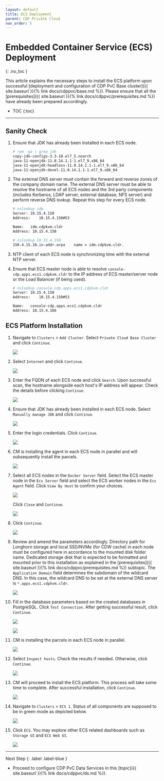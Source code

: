 ```yaml
---
layout: default
title: ECS Deployment
parent: CDP Private Cloud
nav_order: 5
---
```


# Embedded Container Service (ECS) Deployment
{: .no_toc }

This article explains the necessary steps to install the ECS platform upon successful [deployment and configuration of CDP PvC Base cluster]({{ site.baseurl }}{% link docs/cdppvc/base.md %}). Please ensure that all the [prerequisites]({{ site.baseurl }}{% link docs/cdppvc/prerequisites.md %}) have already been prepared accordingly.

- TOC
{:toc}

---

## Sanity Check

1. Ensure that JDK has already been installed in each ECS node.

    ```bash
    # rpm -qa | grep jdk
    copy-jdk-configs-3.3-10.el7_5.noarch
    java-11-openjdk-11.0.14.1.1-1.el7_9.x86_64
    java-11-openjdk-headless-11.0.14.1.1-1.el7_9.x86_64
    java-11-openjdk-devel-11.0.14.1.1-1.el7_9.x86_64
    ```

2. The external DNS server must contain the forward and reverse zones of the company domain name. The external DNS server must be able to resolve the hostname of all ECS nodes and the 3rd party components (includes Kerberos, LDAP server, external database, NFS server) and perform reverse DNS lookup. Repeat this step for every ECS node.

    ```bash
    # nslookup idm
    Server:	10.15.4.150
    Address:	10.15.4.150#53

    Name:	idm.cdpkvm.cldr
    Address: 10.15.4.150

    # nslookup 10.15.4.150
    150.4.15.10.in-addr.arpa	name = idm.cdpkvm.cldr.
    ```

3. NTP client of each ECS node is synchronizing time with the external NTP server.

4. Ensure that ECS master node is able to resolve `console-cdp.apps.ecs1.cdpkvm.cldr` to the IP address of ECS master/server node or the Load Balancer (if being used).

    ```bash
    # nslookup console-cdp.apps.ecs1.cdpkvm.cldr
    Server: 10.15.4.150
    Address:	10.15.4.150#53

    Name:	console-cdp.apps.ecs1.cdpkvm.cldr
    Address: 10.15.4.166
    ```
    
## ECS Platform Installation

1. Navigate to `Clusters` > `Add Cluster`. Select `Private Cloud Base Cluster` and click `Continue`.

    ![](../../assets/images/ecs/addecs1.png)
    
2. Select `Internet` and click `Continue`. 

    ![](../../assets/images/ecs/addecs2.png)

3. Enter the FQDN of each ECS node and click `Search`. Upon successful scan, the hostname alongside each host's IP address will appear. Check the details before clicking `Continue`.

    ![](../../assets/images/ecs/addecs3.png)
    
4. Ensure that JDK has already been installed in each ECS node. Select `Manually manage JDK` and click `Continue`.

    ![](../../assets/images/ecs/addecs4.png)

5. Enter the login credentials. Click `Continue`. 

    ![](../../assets/images/ecs/addecs5.png)
    
6. CM is installing the agent in each ECS node in parallel and will subsequently install the parcels.
    
    ![](../../assets/images/ecs/addecs6.png)
    
7. Select all ECS nodes in the `Docker Server` field. Select the ECS master node in the `Ecs Server` field and select the ECS worker nodes in the `Ecs Agent` field. Click `View By Host` to confirm your choices.   
    
    ![](../../assets/images/ecs/addecs7.png)
    
    Click `Close` and `Continue`.
    
    ![](../../assets/images/ecs/addecs8.png)
    
8. Click `Continue`.
    
    ![](../../assets/images/ecs/addecs9.png)
    
9. Review and amend the parameters accordingly. Directory path for Longhorn storage and local SSD/NVMe (for CDW cache) in each node must be configured here in accordance to the mounted disk folder name. Dedicated storage disk that is expected to be formatted and mounted prior to this installation as explained in the [prerequisites]({{ site.baseurl }}{% link docs/cdppvc/prerequisites.md %}) subtopic. The `Application Domain` field determines the subdomain of the wildcard DNS. In this case, the wildcard DNS to be set at the external DNS server is `*.apps.ecs1.cdpkvm.cldr`.
    
    ![](../../assets/images/ecs/addecs10.png)
    
10. Fill in the database parameters based on the created databases in PostgreSQL. Click `Test Connection`. After getting successful result, click `Continue`.
    
    ![](../../assets/images/ecs/addecs11.png)
    
    ![](../../assets/images/ecs/addecs12.png)

12. CM is installing the parcels in each ECS node in parallel.

    ![](../../assets/images/ecs/addecs13.png)
    
14. Select `Inspect hosts`. Check the results if needed. Otherwise, click `Continue`. 
    
    ![](../../assets/images/ecs/addecs14.png) 
    
15. CM will proceed to install the ECS platform. This process will take some time to complete. After successful installation, click `Continue`. 
    
    ![](../../assets/images/ecs/addecs15.png)  
    
16. Navigate to `Clusters` > `ECS 1`. Status of all components are supposed to be in green mode as depicted below.

    ![](../../assets/images/ecs/addecs16.png)  
    
17. Click `ECS`. You may explore other ECS related dashboards such as `Storage UI` and `ECS Web UI`.  

    ![](../../assets/images/ecs/addecs17.png)  
    
---    
   Next Step
   {: .label .label-blue } 
   
- Proceed to configure CDP PvC Data Services in this [topic]({{ site.baseurl }}{% link docs/cdppvc/ds.md %}).
        
